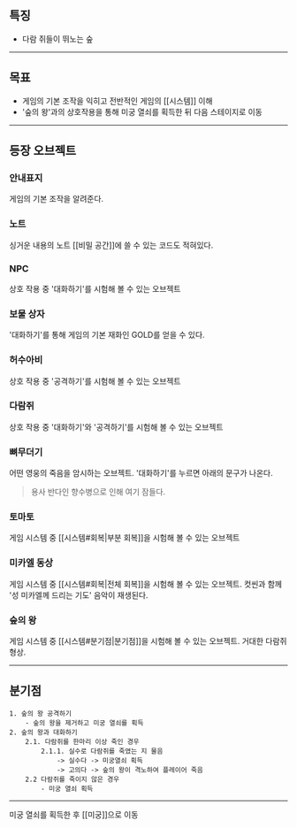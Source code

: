 ## 특징
- 다람 쥐들이 뛰노는 숲

---
## 목표
- 게임의 기본 조작을 익히고 전반적인 게임의 [[시스템]] 이해
- '숲의 왕'과의 상호작용을 통해 미궁 열쇠를 획득한 뒤 다음 스테이지로 이동

---
## 등장 오브젝트
### 안내표지
게임의 기본 조작을 알려준다.
### 노트
싱거운 내용의 노트 [[비밀 공간]]에 쓸 수 있는 코드도 적혀있다.
### NPC
상호 작용 중 '대화하기'를 시험해 볼 수 있는 오브젝트
### 보물 상자
'대화하기'를 통해 게임의 기본 재화인 GOLD를 얻을 수 있다.
### 허수아비
상호 작용 중 '공격하기'를 시험해 볼 수 있는 오브젝트
### 다람쥐
상호 작용 중 '대화하기'와 '공격하기'를 시험해 볼 수 있는 오브젝트
### 뼈무더기
어떤 영웅의 죽음을 암시하는 오브젝트. '대화하기'를 누르면 아래의 문구가 나온다.
> 용사 반다인  향수병으로 인해 여기 잠들다.
### 토마토
게임 시스템 중 [[시스템#회복|부분 회복]]을 시험해 볼 수 있는 오브젝트 
### 미카엘 동상
게임 시스템 중 [[시스템#회복|전체 회복]]을 시험해 볼 수 있는 오브젝트. 컷씬과 함께 '성 미카엘께 드리는 기도' 음악이 재생된다.
### 숲의 왕
게임 시스템 중 [[시스템#분기점|분기점]]을 시험해 볼 수 있는 오브젝트. 거대한 다람쥐 형상.

---
## 분기점
	1. 숲의 왕 공격하기
		- 숲의 왕을 제거하고 미궁 열쇠를 획득
	2. 숲의 왕과 대화하기
		2.1. 다람쥐를 한마리 이상 죽인 경우
			2.1.1. 실수로 다람쥐를 죽였는 지 물음
				-> 실수다 -> 미궁열쇠 획득
				-> 고의다 -> 숲의 왕이 격노하여 플레이어 죽음
		2.2 다람쥐를 죽이지 않은 경우
			- 미궁 열쇠 획득

----
미궁 열쇠를 획득한 후 [[미궁]]으로 이동